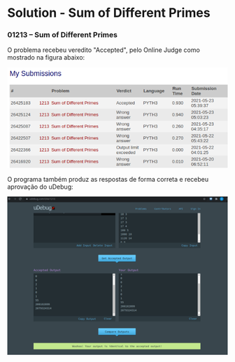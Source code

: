 # Solution - Sum of Different Primes
###  01213 – Sum of Different Primes


O problema recebeu veredito "Accepted", pelo Online Judge como mostrado na figura abaixo:

![Veredito](./img/01213-veredito.png)


O programa também produz as respostas de forma correta e recebeu aprovação do uDebug:

![uDebug](./img/01213-udebug.png)